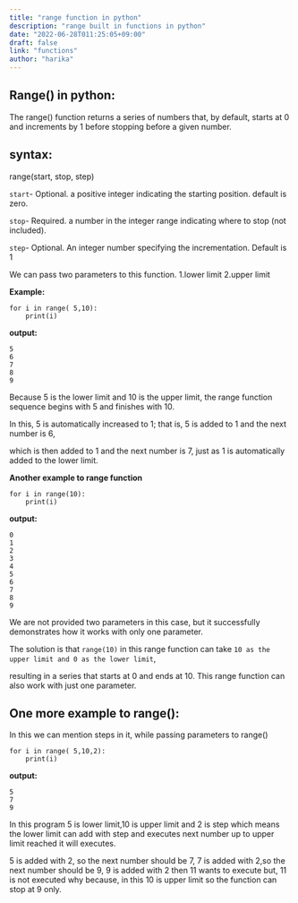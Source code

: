 ```yaml
---
title: "range function in python"
description: "range built in functions in python"
date: "2022-06-28T011:25:05+09:00"
draft: false
link: "functions"
author: "harika"
---
```


## Range() in python:

The range() function returns a series of numbers that, by default, starts at 0 and increments by 1 before stopping before a given number. 
## syntax:

range(start, stop, step)

`start`- Optional.
a positive integer indicating the starting position.
default is zero. 

`stop`- Required.
a number in the integer range indicating where to stop (not included). 

`step`- Optional. 
An integer number specifying the incrementation. Default is 1


We can pass two parameters to this function.
1.lower limit
2.upper limit

**Example:**
```
for i in range( 5,10):
    print(i)
```
**output:**
```
5
6
7
8
9
```
Because 5 is the lower limit and 10 is the upper limit, the range function sequence begins with 5 and finishes with 10.

In this, 5 is automatically increased to 1; that is, 5 is added to 1 and the next number is 6, 

which is then added to 1 and the next number is 7, just as 1 is automatically added to the lower limit.

**Another example to range function**
```
for i in range(10):
    print(i)
```
**output:**
```
0
1
2
3
4
5
6
7
8
9
```
We are not provided two parameters in this case, but it successfully demonstrates how it works with only one parameter.


The solution is that `range(10)` in this range function can take `10 as the upper limit and 0 as the lower limit`, 

resulting in a series that starts at 0 and ends at 10. This range function can also work with just one parameter.

## One more example to range():
In this we can mention steps in it, while passing parameters to range()
```
for i in range( 5,10,2):
    print(i)
```
**output:**
```
5
7
9
```
In this program 5 is lower limit,10 is upper limit and 2 is step which means the lower limit can add with step and executes next number up to upper limit reached it will executes.

5 is added with 2, so the next number should be 7,
7 is added with 2,so the next number should be 9,
9 is added with 2 then 11 wants to execute but, 
11 is not executed why because, 
in this 10 is upper limit so the function can stop at 9 only.
